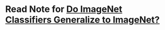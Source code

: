 # Read Note for [Do ImageNet Classifiers Generalize to ImageNet?](http://people.csail.mit.edu/ludwigs/papers/imagenet.pdf)
